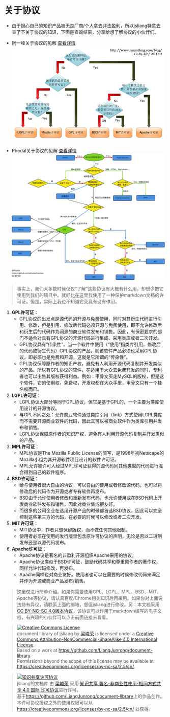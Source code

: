 关于协议
===
* 由于担心自己的知识产品被无良厂商/个人拿去非法盈利，所以jsliang特意去查了下关于协议的知识，下面是查询结果，分享给想了解协议的小伙伴们。
* 阮一峰关于协议的见解 [查看详情](http://www.ruanyifeng.com/blog/2011/05/how_to_choose_free_software_licenses.html)
![阮一峰](../../public-repertory/img/index-agreement-ruanyifeng.png)

* Phodal关于协议的见解 [查看详情](https://www.sohu.com/a/193996518_385076)
![phodal](../../public-repertory//img/index-agreement-phodal.svg)

> 事实上，我们大多数时候仅仅“了解”这些协议有大概有什么用，却很少把它使用到我们的项目中。就好比在这里我使用了一种保护markdown文档的许可证，但是，实际上我也不知道它究竟有没有作用。

1. **GPL许可证**：
    * GPL协议的出发点是源代码的开源与免费使用，同时对其衍生代码进行引用、修改，但是引用、修改后代码必须开源与免费使用，即不允许修改后和衍生后的代码作为闭源的商业软件发布和销售。因此，有保密要求的部门不适合对具有GPL协议的开源代码进行集成、采用类库或者二次开发。
   * GPL协议具有“传染性”。当一个软件中使用（“使用”指类库引用，修改后的代码或衍生代码）GPL协议的产品，则该软件产品必须也采用GPL协议，即必须也是免费和开源，这就是它所谓的“传染性”。
   * GPL协议保障原作者的知识产权，避免有人利用开源代码复制并开发类似的产品。所以有GPL协议的软件，在适用于大众去免费开发的同时，专利者也可以出售其版权获得利益。例如：甲骨文买走MySQL的版权，但是这个软件，它的使用权，免费权，开发权都在大众手里，甲骨文只有一个挂名权而已。
2. **LGPL许可证**：
   * LGPL协议大部分等同于GPL协议，但它是基于GPL的，一个主要为类库使用设计的开源协议。
   * 与GPL不同之处：允许商业软件通过类库引用（link）方式使用LGPL类库而不需要开源商业软件的代码，因此其可以被商业软件作为类库引用并发布和销售。
   * LGPL协议保障原作者的知识产权，避免有人利用开源代码复制并开发类似的产品。
3. **MPL许可证**：
   * MPL协议是The Mozilla Public License的简写，是1998年初Netscape的Mozilla小组为其开源软件项目设计的软件许可证。
   * MPL允许被许可人经过MPL许可证获得的源代码同其他类型的代码进行混合得到自己的软件程序。
4. **BSD许可证**：  
   * 给与使用者很大自由的协议，可以自由的使用或者修改源代码，也可以将修改后的代码作为开源或者专有软件再发布。  
   * BSD由于允许使用者修改和重新发布代码，也允许使用或在BSD代码上开发商业软件发布和销售，因此对商业集成很友好。  
   * 而很多的公司企业在选用开源产品的时候都首选BSD协议，因此可以完全控制这些第三方的代码，在必要的时候可以修改或者二次开发。
5. **MIT许可证**：
   * MIT协议中，作者只想保留版权，而不做任何其他限制。
   * 使用者必须在使用的发行版里包含原许可协议的声明，无论是否以二进制发布还是以源代码发布。
6. **Apache许可证**：
   * Apache协议是著名的非盈利开源组织Apache采用的协议。
   * Apache协议类似于BSD许可证，鼓励代码共享和尊重原作者的著作权，同样允许代码修改，再发布。
   * Apache同样也对商业友好。使用者也可以在需要的时候修改代码来满足并作为开源或商业产品发布/销售。

> 这里仅进行简单介绍。如果你需要使用GPL、LGPL、MPL、BSD、MIT、Apache等协议，请认真百度/Chrome相关知识后再采用。如果你对上面说法持有异议，请联系上面的邮箱，督促jsliang进行修改。另：本文档采用 [CC BY-NC-SC 4.0版本协议](https://creativecommons.org/licenses/by-nc-sa/2.5/cn/)，该协议可以作用于markdown编写的电子文档，有兴趣的小伙伴可以点击前面链接去看看。

> <a rel="license" href="http://creativecommons.org/licenses/by-nc-sa/4.0/"><img alt="Creative Commons License" style="border-width:0" src="https://i.creativecommons.org/l/by-nc-sa/4.0/88x31.png" /></a><br /><span xmlns:dct="http://purl.org/dc/terms/" property="dct:title">document library of jsliang</span> by <a xmlns:cc="http://creativecommons.org/ns#" href="https://github.com/LiangJunrong/document-library" property="cc:attributionName" rel="cc:attributionURL">梁峻荣</a> is licensed under a <a rel="license" href="http://creativecommons.org/licenses/by-nc-sa/4.0/">Creative Commons Attribution-NonCommercial-ShareAlike 4.0 International License</a>.<br />Based on a work at <a xmlns:dct="http://purl.org/dc/terms/" href="https://github.com/LiangJunrong/document-library" rel="dct:source">https://github.com/LiangJunrong/document-library</a>.<br />Permissions beyond the scope of this license may be available at <a xmlns:cc="http://creativecommons.org/ns#" href="https://creativecommons.org/licenses/by-nc-sa/2.5/cn/" rel="cc:morePermissions">https://creativecommons.org/licenses/by-nc-sa/2.5/cn/</a>.

> <a rel="license" href="http://creativecommons.org/licenses/by-nc-sa/4.0/"><img alt="知识共享许可协议" style="border-width:0" src="https://i.creativecommons.org/l/by-nc-sa/4.0/88x31.png" /></a><br /><span xmlns:dct="http://purl.org/dc/terms/" property="dct:title">jsliang的文档库</span> 由 <a xmlns:cc="http://creativecommons.org/ns#" href="https://github.com/LiangJunrong/document-library" property="cc:attributionName" rel="cc:attributionURL">梁峻荣</a> 采用 <a rel="license" href="http://creativecommons.org/licenses/by-nc-sa/4.0/">知识共享 署名-非商业性使用-相同方式共享 4.0 国际 许可协议</a>进行许可。<br />基于<a xmlns:dct="http://purl.org/dc/terms/" href="https://github.com/LiangJunrong/document-library" rel="dct:source">https://github.com/LiangJunrong/document-library</a>上的作品创作。<br />本许可协议授权之外的使用权限可以从 <a xmlns:cc="http://creativecommons.org/ns#" href="https://creativecommons.org/licenses/by-nc-sa/2.5/cn/" rel="cc:morePermissions">https://creativecommons.org/licenses/by-nc-sa/2.5/cn/</a> 处获得。
